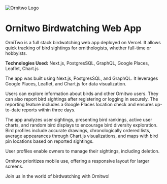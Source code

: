 ![Ornitwo Logo](https://github.com/lovephimu/ornitwo/blob/next-update/public/images/title_pic.png)

# Ornitwo Birdwatching Web App

OrniTwo is a full stack birdwatching web app deployed on Vercel. It allows quick tracking of bird sightings for ornithologists, whether full-time or hobbyists.

**Technologies Used:** Next.js, PostgresSQL, GraphQL, Google Places, Leaflet, Chart.js

The app was built using Next.js, PostgresSQL, and GraphQL. It leverages Google Places, Leaflet, and Chart.js for data visualization.

Users can explore information about birds and other Ornitwo users. They can also report bird sightings after registering or logging in securely. The reporting feature includes a Google Places location check and ensures up-to-date reports within three days.

The app analyzes user sightings, presenting bird rankings, active user charts, and random bird displays to encourage bird diversity exploration. Bird profiles include accurate drawings, chronologically ordered lists, average appearances through Chart.js visualizations, and maps with bird pin locations based on reported sightings.

User profiles enable owners to manage their sightings, including deletion.

Ornitwo prioritizes mobile use, offering a responsive layout for larger screens.

Join us in the world of birdwatching with Ornitwo!
